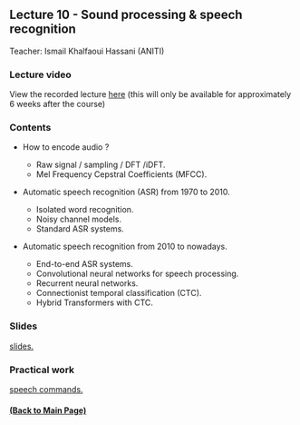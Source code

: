 ## Lecture 10 - Sound processing & speech recognition
Teacher: Ismail Khalfaoui Hassani (ANITI)

### Lecture video
View the recorded lecture [here](https://drive.google.com/file/d/1nZY9atfsAFoJ_XSWX0mEP82xOotS_uqv/view?usp=sharing)  (this will only be available for approximately 6 weeks after the course)

### Contents

+ How to encode audio ? 

  + Raw signal / sampling / DFT /iDFT.  
  + Mel Frequency Cepstral Coefficients (MFCC).

+ Automatic speech recognition (ASR) from 1970 to 2010.

  + Isolated word recognition.
  + Noisy channel models.
  + Standard ASR systems.

+ Automatic speech recognition from 2010 to nowadays.

  + End-to-end ASR systems.
  + Convolutional neural networks for speech processing.
  + Recurrent neural networks.
  + Connectionist temporal classification (CTC). 
  + Hybrid Transformers with CTC.

### Slides

[slides.](https://docs.google.com/presentation/d/1E6-Ief6l4nVNBMXCGZFzzeRCWWltB8ezpwtfjXDIlo4/edit?usp=sharing)

### Practical work

[speech commands.](https://colab.research.google.com/drive/1uTH4HtWWH4SAdcoklHJIm0PW-q8MaHkm?usp=sharing)

#### [(Back to Main Page)](../index.md)
